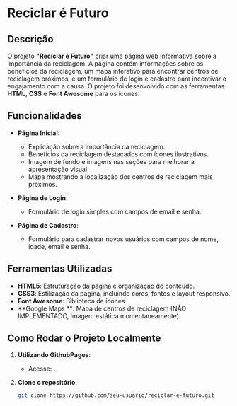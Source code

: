 # Reciclar é Futuro

## Descrição
O projeto **"Reciclar é Futuro"** criar uma página web informativa sobre a importância da reciclagem. A página contém informações sobre os benefícios da reciclagem, um mapa interativo para encontrar centros de reciclagem próximos, e um formulário de login e cadastro para incentivar o engajamento com a causa. O projeto foi desenvolvido com as ferramentas **HTML**, **CSS** e **Font Awesome** para os ícones.

## Funcionalidades

- **Página Inicial**:
  - Explicação sobre a importância da reciclagem.
  - Benefícios da reciclagem destacados com ícones ilustrativos.
  - Imagem de fundo e imagens nas seções para melhorar a apresentação visual.
  - Mapa mostrando a localização dos centros de reciclagem mais próximos.

- **Página de Login**:
  - Formulário de login simples com campos de email e senha.

- **Página de Cadastro**:
  - Formulário para cadastrar novos usuários com campos de nome, idade, email e senha.


## Ferramentas Utilizadas

- **HTML5**: Estruturação da página e organização do conteúdo.
- **CSS3**: Estilização da página, incluindo cores, fontes e layout responsivo.
- **Font Awesome**: Biblioteca de ícones.
- **Google Maps **: Mapa de centros de reciclagem (NÂO IMPLEMENTADO, imagem estática momentaneamente).

## Como Rodar o Projeto Localmente

1. **Utilizando GithubPages**:
    - Acesse: .

2. **Clone o repositório**:
    ```bash
    git clone https://github.com/seu-usuario/reciclar-e-futuro.git
    ```






